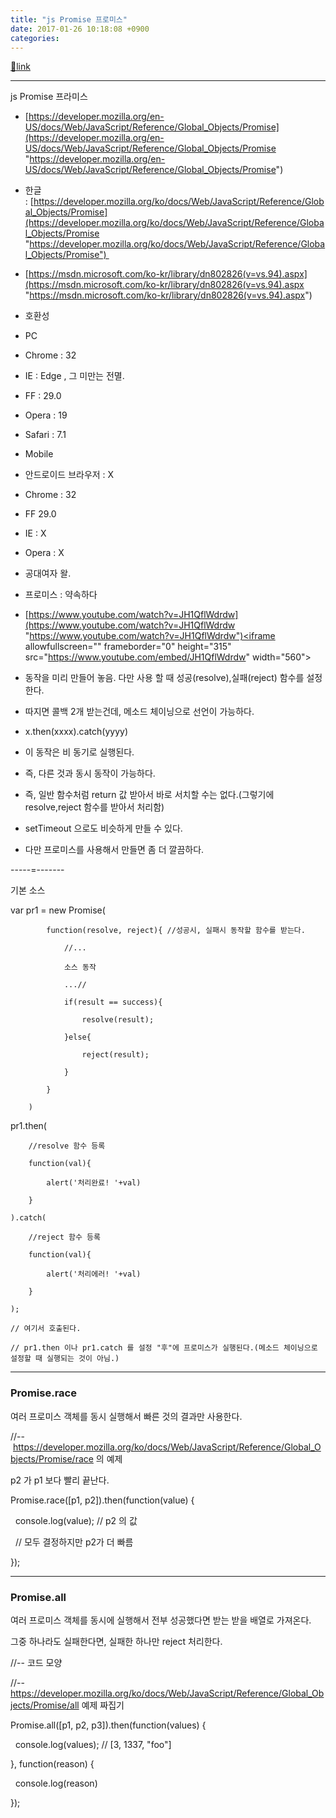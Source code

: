 ```yaml
---
title: "js Promise 프로미스"
date: 2017-01-26 10:18:08 +0900
categories: 
---
```

[🔗link](http://www.mins01.com/mh/tech/read/1054)
***


js Promise 프라미스  


- [https://developer.mozilla.org/en-US/docs/Web/JavaScript/Reference/Global_Objects/Promise](https://developer.mozilla.org/en-US/docs/Web/JavaScript/Reference/Global_Objects/Promise "https://developer.mozilla.org/en-US/docs/Web/JavaScript/Reference/Global_Objects/Promise")
- 한글 : [https://developer.mozilla.org/ko/docs/Web/JavaScript/Reference/Global_Objects/Promise](https://developer.mozilla.org/ko/docs/Web/JavaScript/Reference/Global_Objects/Promise "https://developer.mozilla.org/ko/docs/Web/JavaScript/Reference/Global_Objects/Promise") 

- [https://msdn.microsoft.com/ko-kr/library/dn802826(v=vs.94).aspx](https://msdn.microsoft.com/ko-kr/library/dn802826(v=vs.94).aspx "https://msdn.microsoft.com/ko-kr/library/dn802826(v=vs.94).aspx")
- 호환성
- PC
- Chrome : 32
- IE : Edge , 그 미만는 전멸.
- FF : 29.0
- Opera : 19
- Safari : 7.1

- Mobile
- 안드로이드 브라우저 : X
- Chrome : 32
- FF 29.0
- IE : X
- Opera : X


- 공대여자 왈.
- 프로미스 : 약속하다
- [https://www.youtube.com/watch?v=JH1QflWdrdw](https://www.youtube.com/watch?v=JH1QflWdrdw "https://www.youtube.com/watch?v=JH1QflWdrdw")<iframe allowfullscreen="" frameborder="0" height="315" src="https://www.youtube.com/embed/JH1QflWdrdw" width="560"></iframe>

- 동작을 미리 만들어 놓음. 다만 사용 할 때 성공(resolve),실패(reject) 함수를 설정한다.
- 따지면 콜백 2개 받는건데, 메소드 체이닝으로 선언이 가능하다.
- x.then(xxxx).catch(yyyy)


- 이 동작은 비 동기로 실행된다.
- 즉, 다른 것과 동시 동작이 가능하다.
- 즉, 일반 함수처럼 return 값 받아서 바로 서치할 수는 없다.(그렇기에 resolve,reject 함수를 받아서 처리함)

- setTimeout 으로도 비슷하게 만들 수 있다.
- 다만 프로미스를 사용해서 만들면 좀 더 깔끔하다.



-----=-------



기본 소스

var pr1 = new Promise(

			function(resolve, reject){ //성공시, 실패시 동작할 함수를 받는다.

				//...

				소스 동작

				...//

				if(result == success){

					resolve(result);

				}else{

					reject(result);

				}

			}

		)

  


pr1.then(

		//resolve 함수 등록

		function(val){ 

			alert('처리완료! '+val)

		}

	).catch(

		//reject 함수 등록

		function(val){ 

			alert('처리에러! '+val)

		}

	);

	// 여기서 호출된다.

	// pr1.then 이나 pr1.catch 를 설정 "후"에 프로미스가 실행된다.(메소드 체이닝으로 설정할 때 실행되는 것이 아님.)



  
- - - - - -

  
### Promise.race



여러 프로미스 객체를 동시 실행해서 빠른 것의 결과만 사용한다.

  


//-- https://developer.mozilla.org/ko/docs/Web/JavaScript/Reference/Global_Objects/Promise/race 의 예제

  


p2 가 p1 보다 빨리 끝난다.

  


Promise.race([p1, p2]).then(function(value) {

  console.log(value); // p2 의 값

  // 모두 결정하지만 p2가 더 빠름

});



  
- - - - - -

### Promise.all



여러 프로미스 객체를 동시에 실행해서 전부 성공했다면 받는 받을 배열로 가져온다.

그중 하나라도 실패한다면, 실패한 하나만 reject 처리한다.



  


//-- 코드 모양

//-- https://developer.mozilla.org/ko/docs/Web/JavaScript/Reference/Global_Objects/Promise/all 예제 짜집기

  


Promise.all([p1, p2, p3]).then(function(values) { 

  console.log(values); // [3, 1337, "foo"] 

}, function(reason) {

  console.log(reason)

});



  

